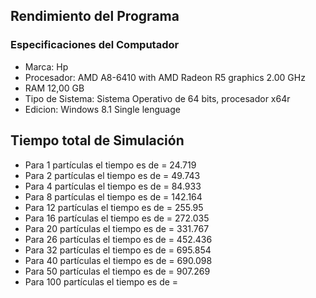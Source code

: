 ## Rendimiento del Programa
### Especificaciones del Computador
- Marca: Hp
- Procesador: AMD A8-6410 with AMD Radeon R5 graphics 2.00 GHz
- RAM 12,00 GB
- Tipo de Sistema: Sistema Operativo de 64 bits, procesador x64r
- Edicion: Windows 8.1 Single lenguage
## Tiempo total de Simulación 
- Para 1 partículas el tiempo es de = 24.719 
- Para 2 partículas el tiempo es de = 49.743
- Para 4 partículas el tiempo es de = 84.933
- Para 8 partículas el tiempo es de = 142.164
- Para 12 partículas el tiempo es de = 255.95
- Para 16 partículas el tiempo es de = 272.035
- Para 20 partículas el tiempo es de = 331.767
- Para 26 partículas el tiempo es de = 452.436
- Para 32 partículas el tiempo es de = 695.854
- Para 40 partículas el tiempo es de = 690.098
- Para 50 partículas el tiempo es de = 907.269
- Para 100 partículas el tiempo es de =  

